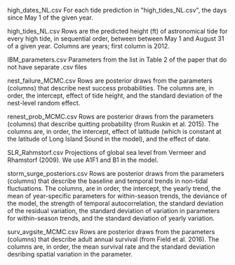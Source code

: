 high_dates_NL.csv
For each tide prediction in "high_tides_NL.csv", the days since May 1 of the given year. 

high_tides_NL.csv
Rows are the predicted height (ft) of astronomical tide for every high tide, in sequential order, between between May 1 and August 31 of a given year. Columns are years; first column is 2012.

IBM_parameters.csv
Parameters from the list in Table 2 of the paper that do not have separate .csv files

nest_failure_MCMC.csv
Rows are posterior draws from the parameters (columns) that describe nest success probabilities. The columns are, in order, the intercept, effect of tide height, and the standard deviation of the nest-level random effect. 

renest_prob_MCMC.csv
Rows are posterior draws from the parameters (columns) that describe quitting probability (from Ruskin et al. 2015). The columns are, in order, the intercept, effect of latitude (which is constant at the latitude of Long Island Sound in the model), and the effect of date. 

SLR_Rahmstorf.csv
Projections of global sea level from Vermeer and Rhamstorf (2009). We use A1F1 and B1 in the model.

storm_surge_posteriors.csv
Rows are posterior draws from the parameters (columns) that describe the baseline and temporal trends in non-tidal fluctuations. The columns, are in order, the intercept, the yearly trend, the mean of year-specific parameters for within-season trends, the deviance of the model, the strength of temporal autocorrelation, the standard deviation of the residual variation, the standard deviation of variation in parameters for within-season trends, and the standard deviation of yearly variation.

surv_avgsite_MCMC.csv
Rows are posterior draws from the parameters (columns) that describe adult annual survival (from Field et al. 2016). The columns are, in order, the mean survival rate and the standard deviation desribing spatial variation in the parameter. 

